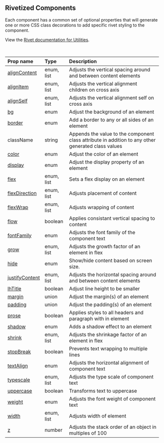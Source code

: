## Rivetized Components

Each component has a common set of optional properties that will generate one or more CSS class decorations to add specific rivet styling to the component.

View the [Rivet documentation for Utilities](https://rivet.iu.edu/utilities/).

<br/>

| Prop name                            | Type       | Description |
| :---                                 | :---       | :--- |
| [alignContent](./alignContent.md)    | enum, list | Adjusts the vertical spacing around and between content elements |
| [alignItem](./alignItem.md)          | enum, list | Adjusts the vertical alignment children on cross axis|
| [alignSelf](./alignSelf.md)          | enum, list | Adjusts the vertical alignment self on cross axis |
| [bg](./bg.md)                        | enum       | Adjust the background of an element |
| [border](./border.md)                | enum       | Add a border to any or all sides of an element |
| className                            | string     | Appends the value to the component class attribute in addition to any other generated class values |
| [color](./color.md)                  | enum       | Adjust the color of an element |
| [display](./display.md)              | enum       | Adjust the display property of an element |
| [flex](./flex.md)                    | enum, list | Sets a flex display on an element |
| [flexDirection](./flexDirection.md)  | enum, list | Adjusts placement of content |
| [flexWrap](./flexWrap.md)            | enum, list | Adjusts wrapping of content |
| [flow](./flow.md)                    | boolean    | Applies consistant vertical spacing to content |
| [fontFamily](./fontFamily.md)        | enum       | Adjusts the font family of the component text |
| [grow](./grow.md)                    | enum, list | Adjusts the growth factor of an element in flex |
| [hide](./hide.md)                    | enum       | Show/hide content based on screen size. |
| [justifyContent](./justifyContent.md)| enum, list | Adjusts the horizontal spacing around and between content elements |
| [lhTitle](./lhTitle.md)              | boolean    | Adjust line height to be smaller |
| [margin](./margin.md)                | union      | Adjust the margin(s) of an element |
| [padding](./padding.md)              | union      | Adjust the padding(s) of an element |
| [prose](./prose.md)                  | boolean    | Applies styles  to all headers and paragraph with in element |
| [shadow](./shadow.md)                | enum       | Adds a shadow effect to an element |
| [shrink](./shrink.md)                | enum, list | Adjusts the shrinkage factor of an element in flex |
| [stopBreak](./stopBreak.md)          | boolean    | Prevents text wrapping to multiple lines |
| [textAlign](./textAlign.md)          | enum       | Adjusts the horizontal alignment of component text |
| [typescale](./typescale.md)          | enum, list | Adjusts the type scale of component text |
| [uppercase](./uppercase.md)          | boolean    | Transforms text to uppercase |
| [weight](./weight.md)                | enum       | Adjusts the font weight of component text |
| [width](./width.md)                  | enum, list | Adjusts width of element |
| [z](./z.md)                          | number     | Adjusts the stack order of an object in multiples of 100 |
